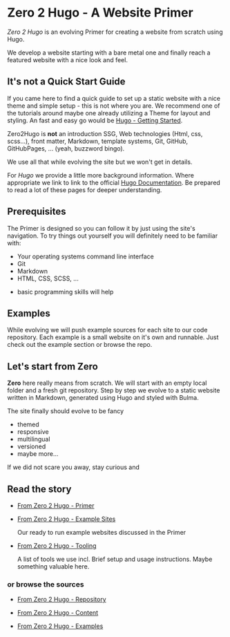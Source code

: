 ---
---

# Zero 2 Hugo - A Website Primer

_Zero 2 Hugo_ is an evolving Primer for creating a website from scratch using Hugo.

We develop a website starting with a bare metal one and finally reach a featured website with a nice
look and feel.

## It's not a Quick Start Guide

If you came here to find a quick guide to set up a static website with a nice theme and simple
setup - this is not where you are. We recommend one of the tutorials around maybe one already
utilizing a Theme for layout and styling. An fast and easy go would be
[Hugo - Getting Started](https://gohugo.io/getting-started/).

Zero2Hugo is **not** an introduction SSG, Web technologies (Html, css, scss...), front matter,
Markdown, template systems, Git, GitHub, GitHubPages, ... (yeah, buzzword bingo).

We use all that while evolving the site but we won't get in details.

For _Hugo_ we provide a little more background information. Where appropriate we link to link to the
official [Hugo Documentation](https://gohugo.io/documentation/). Be prepared to read a lot of these
pages for deeper understanding.

## Prerequisites

The Primer is designed so you can follow it by just using the site's navigation. To try things out
yourself you will definitely need to be familiar with:

-  Your operating systems command line interface
-  Git
-  Markdown
-  HTML, CSS, SCSS, ...
<!---->
-  basic programming skills will help

## Examples

While evolving we will push example sources for each site to our code repository. Each example is a
small website on it's own and runnable. Just check out the example section or browse the repo.

## Let's start from Zero

**Zero** here really means from scratch. We will start with an empty local folder and a fresh git
repository. Step by step we evolve to a static website written in Markdown, generated using Hugo and
styled with Bulma.

The site finally should evolve to be fancy

-  themed
-  responsive
-  multilingual
-  versioned
-  maybe more...

If we did not scare you away, stay curious and

## Read the story

-  [From Zero 2 Hugo - Primer](primer)
<!---->
-  [From Zero 2 Hugo - Example Sites](examples)

   Our ready to run example websites discussed in the Primer

-  [From Zero 2 Hugo - Tooling](tooling)

   A list of tools we use incl. Brief setup and usage instructions. Maybe something valuable here.

### or browse the sources

-  [From Zero 2 Hugo - Repository](https://github.com/irkode/zero2hugo)
<!---->
-  [From Zero 2 Hugo - Content](https://github.com/irkode/zero2hugo/tree/main/content/)

-  [From Zero 2 Hugo - Examples](https://github.com/irkode/zero2hugo/tree/main/examples/)
